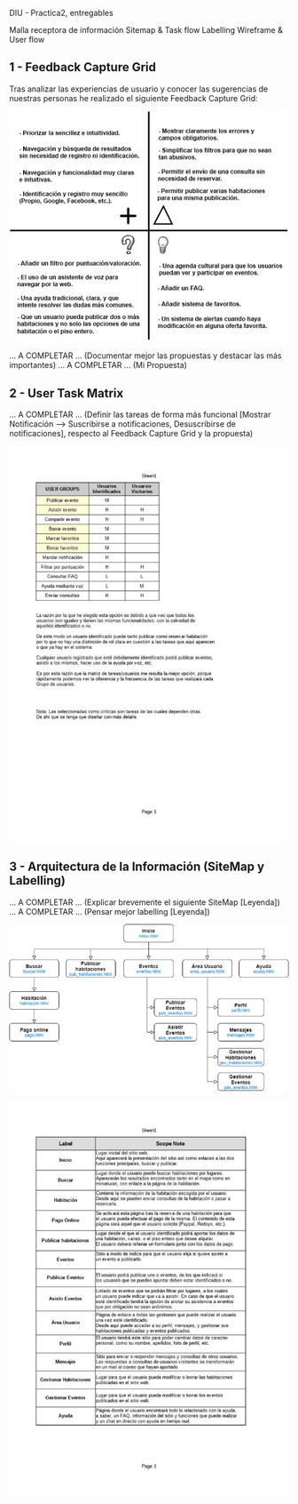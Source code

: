 DIU - Practica2, entregables

Malla receptora de información 
Sitemap & Task flow 
Labelling 
Wireframe & User flow 


1 - Feedback Capture Grid
-----

Tras analizar las experiencias de usuario y conocer las sugerencias de nuestras personas he realizado el siguiente Feedback Capture Grid:

![Feedback Capture Grid](https://github.com/Jovalga/DIU20/blob/master/P2/Feedback%20Capture%20Grid.jpg "Feedback Capture Grid")

... A COMPLETAR ... (Documentar mejor las propuestas y destacar las más importantes)
... A COMPLETAR ... (Mi Propuesta)


2 - User Task Matrix
-----

... A COMPLETAR ... (Definir las tareas de forma más funcional [Mostrar Notificación --> Suscribirse a notificaciones, Desuscribirse de notificaciones], respecto al Feedback Capture Grid y la propuesta)


![User Task Matrix](https://github.com/Jovalga/DIU20/blob/master/P2/User%20Task%20Matrix.jpg "User Task Matrix")

3 - Arquitectura de la Información (SiteMap y Labelling)
-----

... A COMPLETAR ... (Explicar brevemente el siguiente SiteMap [Leyenda])
... A COMPLETAR ... (Pensar mejor labelling [Leyenda])

![SiteMap](https://github.com/Jovalga/DIU20/blob/master/P2/Sitemap.jpg "SiteMap")



![Labelling](https://github.com/Jovalga/DIU20/blob/master/P2/Labelling.jpg "Labelling")
